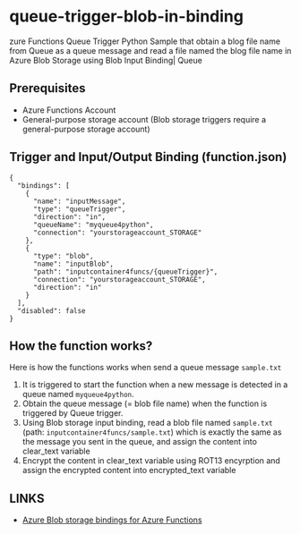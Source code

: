 # queue-trigger-blob-in-binding
zure Functions Queue Trigger Python Sample that obtain a blog file name from Queue as a queue message and read a file named the blog file name in Azure Blob Storage using Blob Input Binding| Queue

## Prerequisites
- Azure Functions Account
- General-purpose storage account (Blob storage triggers require a general-purpose storage account)

## Trigger and Input/Output Binding (function.json)

```
{
  "bindings": [
    {
      "name": "inputMessage",
      "type": "queueTrigger",
      "direction": "in",
      "queueName": "myqueue4python",
      "connection": "yourstorageaccount_STORAGE"
    },
    {
      "type": "blob",
      "name": "inputBlob",
      "path": "inputcontainer4funcs/{queueTrigger}",
      "connection": "yourstorageaccount_STORAGE",
      "direction": "in"
    }
  ],
  "disabled": false
}
```

## How the function works?

Here is how the functions works when send a queue message `sample.txt` 
1. It is triggered to start the function when a new message is detected in a queue named `myqueue4python`. 
2. Obtain the queue message (= blob file name) when the function is triggered by Queue trigger.
3. Using Blob storage input binding, read a blob file named `sample.txt` (path: `inputcontainer4funcs/sample.txt`) which is exactly the same as the message you sent in the queue, and assign the content into clear_text variable
4. Encrypt the content in clear_text variable using ROT13 encyrption and assign the encrypted content into encrypted_text variable


## LINKS
- [Azure Blob storage bindings for Azure Functions](https://docs.microsoft.com/en-us/azure/azure-functions/functions-bindings-storage-blob)